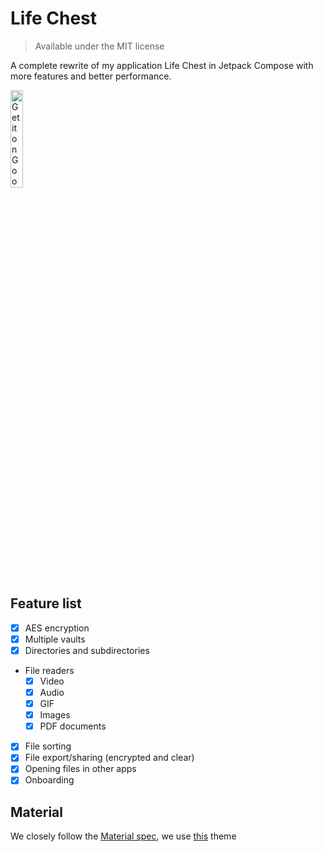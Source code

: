 # Life Chest
> Available under the MIT license

A complete rewrite of my application Life Chest in Jetpack Compose with more features
and better performance.

<a href='https://play.google.com/store/apps/details?id=fr.theskyblockman.life_chest'><img width="20%" height="20%" alt='Get it on Google Play' src='https://play.google.com/intl/en_us/badges/static/images/badges/en_badge_web_generic.png'/></a>

## Feature list

- [x] AES encryption
- [x] Multiple vaults
- [x] Directories and subdirectories
- File readers
  - [x] Video
  - [x] Audio
  - [x] GIF
  - [x] Images
  - [x] PDF documents
- [x] File sorting
- [x] File export/sharing (encrypted and clear)
- [x] Opening files in other apps
- [x] Onboarding

## Material
We closely follow the [Material spec](http://m3.material.io),
we use [this](http://material-foundation.github.io?primary=%23BE0034&colorMatch=false) theme